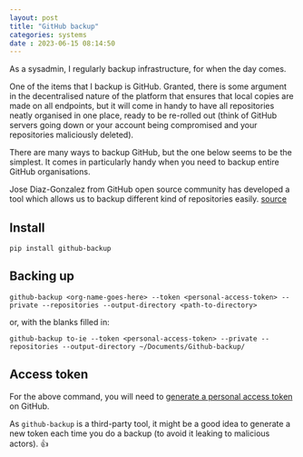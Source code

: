 ```yaml
---
layout: post
title: "GitHub backup" 
categories: systems
date : 2023-06-15 08:14:50 
---
```


As a sysadmin, I regularly backup infrastructure, for when the day comes. 

One of the items that I backup is GitHub. Granted, there is some argument in the decentralised nature of the platform that ensures that local copies are made on all endpoints, but it will come in handy to have all repositories neatly organised in one place, ready to be re-rolled out (think of GitHub servers going down or your account being compromised and your repositories maliciously deleted).

There are many ways to backup GitHub, but the one below seems to be the simplest. It comes in particularly handy when you need to backup entire GitHub organisations. 

Jose Diaz-Gonzalez from GitHub open source community has developed a tool which allows us to backup different kind of repositories easily. [source](https://leimao.github.io/blog/Backup-GitHub/)

## Install
```
pip install github-backup
```

## Backing up
```
github-backup <org-name-goes-here> --token <personal-access-token> --private --repositories --output-directory <path-to-directory>
```

or, with the blanks filled in:
```
github-backup to-ie --token <personal-access-token> --private --repositories --output-directory ~/Documents/Github-backup/
```

## Access token
For the above command, you will need to [generate a personal access token](https://docs.github.com/en/authentication/keeping-your-account-and-data-secure/managing-your-personal-access-tokens#about-personal-access-tokens) on GitHub. 

As `github-backup` is a third-party tool, it might be a good idea to generate a new token each time you do a backup (to avoid it leaking to malicious actors). 👍